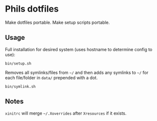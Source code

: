 # Phils dotfiles

Make dotfiles portable. Make setup scripts portable.

## Usage

Full installation for desired system (uses hostname to determine config to use):

    bin/setup.sh


Removes all symlinks/files from `~/` and then adds any symlinks to
`~/` for each file/folder in `data/` prepended with a dot.

    bin/symlink.sh

## Notes

`xinitrc` will merge `~/.Xoverrides` after `Xresources` if it exists.
